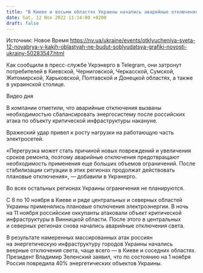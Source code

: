 ```yaml
---
title: "В Киеве и восьми областях Украины начались аварийные отключения света"
date: Sat, 12 Nov 2022 11:14:00 +0200
draft: false
---
```

Источник: Новое Время https://nv.ua/ukraine/events/otklyucheniya-sveta-12-noyabrya-v-kakih-oblastyah-ne-budut-soblyudatsya-grafiki-novosti-ukrainy-50283547.html


 Как сообщили в пресс-службе Укрэнерго в Telegram, они затронут потребителей в Киевской, Черниговской, Черкасской, Сумской, Житомирской, Харьковской, Полтавской и Донецкой областях, а также в украинской столице.

 Видео дня   

В компании отметили, что аварийные отключения вызваны необходимостью сбалансировать энергосистему после российских атака по объекту критической инфраструктуры накануне.

Вражеский удар привел к росту нагрузки на работающую часть электросетей.

«Перегрузка может стать причиной новых повреждений и увеличения сроков ремонта, поэтому аварийные отключения предотвращают необходимость применения еще больших объемов ограничений. После стабилизации ситуации в этих регионах продолжат действовать плановые отключения», — добавили в Укрэнерго.

Во всех остальных регионах Украины ограничения не планируются.

С 8 по 10 ноября в Киеве и ряде центральных и северных областей Украины применялись плановые отключения электроэнергии. В ночь на 11 ноября российские оккупанты атаковали объект критической инфраструктуры в Винницкой области. После этого в центральных и северных регионах снова начались аварийные отключения света.

В результате намеренных массированных атак россиян на энергетическую инфраструктуру городов Украины начались веерные отключения света, чаще всего — в Киеве и соседних областях. Президент Владимир Зеленский заявил, что по состоянию на 1 ноября Россия повредила 40% энергетических объектов Украины.
